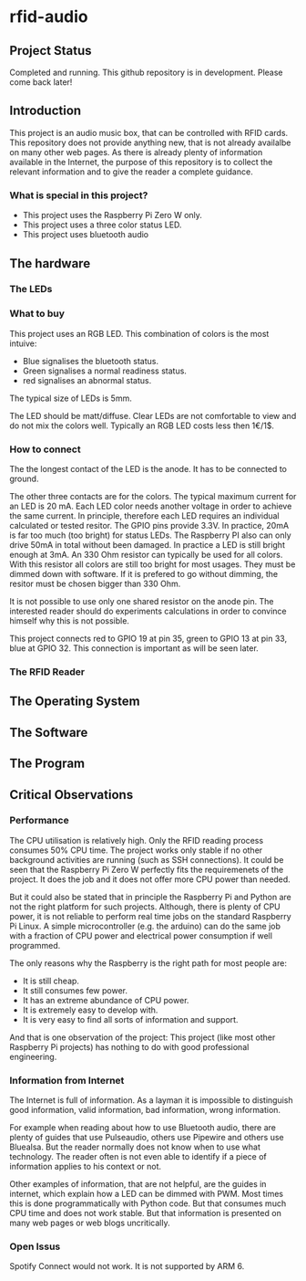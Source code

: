 # rfid-audio

## Project Status
Completed and running. This github repository is in development. Please come back later!

## Introduction
This project is an audio music box, that can be controlled with RFID cards. This repository does not provide anything new, that is not already availalbe on many other web pages. As there is already plenty of information available in the Internet, the purpose of this repository is to collect the relevant information and to give the reader a complete guidance.

### What is special in this project?
* This project uses the Raspberry Pi Zero W only.
* This project uses a three color status LED.
* This project uses bluetooth audio

## The hardware

### The LEDs

### What to buy

This project uses an RGB LED. This combination of colors is the most intuive:

* Blue signalises the bluetooth status.
* Green signalises a normal readiness status.
* red signalises an abnormal status.

The typical size of LEDs is 5mm.

The LED should be matt/diffuse. Clear LEDs are not comfortable to view and do not mix the colors well. Typically an RGB LED costs less then 1€/1$.

### How to connect

The the longest contact of the LED is the anode. It has to be connected to ground.

The other three contacts are for the colors. The typical maximum current for an LED is 20 mA. Each LED color needs another voltage in order to achieve the same current. In principle, therefore each LED requires an individual calculated or tested resitor. The GPIO pins provide 3.3V. In practice, 20mA is far too much (too bright) for status LEDs. The Raspberry PI also can only drive 50mA in total without been damaged. In practice a LED is still bright enough at 3mA. An 330 Ohm resistor can typically be used for all colors. With this resistor all colors are still too bright for most usages. They must be dimmed down with software. If it is prefered to go without dimming, the resitor must be chosen bigger than 330 Ohm.

It is not possible to use only one shared resistor on the anode pin. The interested reader should do experiments calculations in order to convince himself why this is not possible.

This project connects red to GPIO 19 at pin 35, green to GPIO 13 at pin 33, blue at GPIO 32. This connection is important as will be seen later.

### The RFID Reader

## The Operating System

## The Software

## The Program

## Critical Observations
### Performance
The CPU utilisation is relatively high. Only the RFID reading process consumes 50% CPU time. The project works only stable if no other background activities are running (such as SSH connections). It could be seen that the Raspberry Pi Zero W perfectly fits the requiremenets of the project. It does the job and it does not offer more CPU power than needed.

But it could also be stated that in principle the Raspberry Pi and Python are not the right platform for such projects. Although, there is plenty of CPU power, it is not reliable to perform real time jobs on the standard Raspberry Pi Linux. A simple microcontroller (e.g. the arduino) can do the same job with a fraction of CPU power and electrical power consumption if well programmed.

The only reasons why the Raspberry is the right path for most people are:

* It is still cheap.
* It still consumes few power.
* It has an extreme abundance of CPU power.
* It is extremely easy to develop with.
* It is very easy to find all sorts of information and support.

And that is one observation of the project: This project (like most other Raspberry Pi projects) has nothing to do with good professional engineering.

### Information from Internet
The Internet is full of information. As a layman it is impossible to distinguish good information, valid information, bad information, wrong information.

For example when reading about how to use Bluetooth audio, there are plenty of guides that use Pulseaudio, others use Pipewire and others use Bluealsa. But the reader normally does not know when to use what technology. The reader often is not even able to identify if a piece of information applies to his context or not.

Other examples of information, that are not helpful, are the guides in internet, which explain how a LED can be dimmed with PWM. Most times this is done programmatically with Python code. But that consumes much CPU time and does not work stable. But that information is presented on many web pages or web blogs uncritically.

### Open Issus
Spotify Connect would not work. It is not supported by ARM 6.

